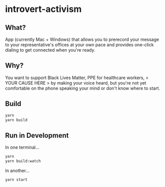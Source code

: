 # introvert-activism

## What?

App (currently Mac + Windows) that allows you to prerecord your message to your representative's offices at your own pace and provides one-click dialing to get connected when you're ready.

## Why?

You want to support Black Lives Matter, PPE for healthcare workers, < YOUR CAUSE HERE > by making your voice heard, but you're not yet comfortable on the phone speaking your mind or don't know where to start.

## Build

```bash
yarn
yarn build
```

## Run in Development

In one terminal...

```bash
yarn
yarn build:watch
```

In another...

```bash
yarn start
```
